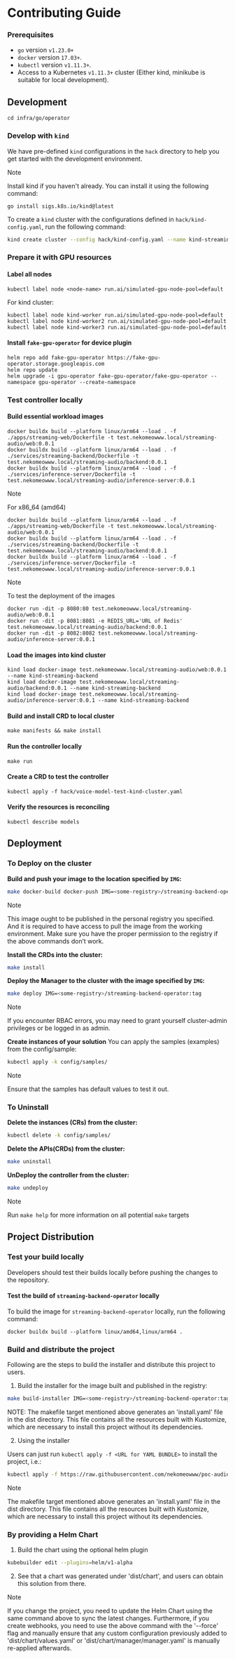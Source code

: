 # Contributing Guide

### Prerequisites

- `go` version `v1.23.0+`
- `docker` version `17.03+`.
- `kubectl` version `v1.11.3+`.
- Access to a Kubernetes `v1.11.3+` cluster (Either kind, minikube is suitable for local development).

## Development

```shell
cd infra/go/operator
```

### Develop with `kind`

We have pre-defined `kind` configurations in the `hack` directory to help you get started with the development environment.

> [!NOTE]
> Install kind if you haven't already. You can install it using the following command:
>
> ```shell
> go install sigs.k8s.io/kind@latest
> ```

To create a `kind` cluster with the configurations defined in `hack/kind-config.yaml`, run the following command:

```sh
kind create cluster --config hack/kind-config.yaml --name kind-streaming-backend
```

### Prepare it with GPU resources

#### Label all nodes

```shell
kubectl label node <node-name> run.ai/simulated-gpu-node-pool=default
```

For kind cluster:

```shell
kubectl label node kind-worker run.ai/simulated-gpu-node-pool=default
kubectl label node kind-worker2 run.ai/simulated-gpu-node-pool=default
kubectl label node kind-worker3 run.ai/simulated-gpu-node-pool=default
```

#### Install `fake-gpu-operator` for device plugin

```shell
helm repo add fake-gpu-operator https://fake-gpu-operator.storage.googleapis.com
helm repo update
helm upgrade -i gpu-operator fake-gpu-operator/fake-gpu-operator --namespace gpu-operator --create-namespace
```

### Test controller locally

#### Build essential workload images

```shell
docker buildx build --platform linux/arm64 --load . -f ./apps/streaming-web/Dockerfile -t test.nekomeowww.local/streaming-audio/web:0.0.1
docker buildx build --platform linux/arm64 --load . -f ./services/streaming-backend/Dockerfile -t test.nekomeowww.local/streaming-audio/backend:0.0.1
docker buildx build --platform linux/arm64 --load . -f ./services/inference-server/Dockerfile -t test.nekomeowww.local/streaming-audio/inference-server:0.0.1
```

> [!NOTE]
>
> For x86_64 (amd64)
>
> ```
> docker buildx build --platform linux/arm64 --load . -f ./apps/streaming-web/Dockerfile -t test.nekomeowww.local/streaming-audio/web:0.0.1
> docker buildx build --platform linux/arm64 --load . -f ./services/streaming-backend/Dockerfile -t test.nekomeowww.local/streaming-audio/backend:0.0.1
> docker buildx build --platform linux/arm64 --load . -f ./services/inference-server/Dockerfile -t test.nekomeowww.local/streaming-audio/inference-server:0.0.1
> ```

> [!NOTE]
>
> To test the deployment of the images
>
> ```shell
> docker run -dit -p 8080:80 test.nekomeowww.local/streaming-audio/web:0.0.1
> docker run -dit -p 8081:8081 -e REDIS_URL='URL of Redis' test.nekomeowww.local/streaming-audio/backend:0.0.1
> docker run -dit -p 8082:8082 test.nekomeowww.local/streaming-audio/inference-server:0.0.1
> ```

#### Load the images into kind cluster

```shell
kind load docker-image test.nekomeowww.local/streaming-audio/web:0.0.1 --name kind-streaming-backend
kind load docker-image test.nekomeowww.local/streaming-audio/backend:0.0.1 --name kind-streaming-backend
kind load docker-image test.nekomeowww.local/streaming-audio/inference-server:0.0.1 --name kind-streaming-backend
```

#### Build and install CRD to local cluster

```shell
make manifests && make install
```

#### Run the controller locally

```shell
make run
```

#### Create a CRD to test the controller

```shell
kubectl apply -f hack/voice-model-test-kind-cluster.yaml
```

#### Verify the resources is reconciling

```shell
kubectl describe models
```

## Deployment

### To Deploy on the cluster

**Build and push your image to the location specified by `IMG`:**

```sh
make docker-build docker-push IMG=<some-registry>/streaming-backend-operator:tag
```

> [!NOTE]
> This image ought to be published in the personal registry you specified.
> And it is required to have access to pull the image from the working environment.
> Make sure you have the proper permission to the registry if the above commands don’t work.

**Install the CRDs into the cluster:**

```sh
make install
```

**Deploy the Manager to the cluster with the image specified by `IMG`:**

```sh
make deploy IMG=<some-registry>/streaming-backend-operator:tag
```

> [!NOTE]
> If you encounter RBAC errors, you may need to grant yourself cluster-admin
> privileges or be logged in as admin.

**Create instances of your solution**
You can apply the samples (examples) from the config/sample:

```sh
kubectl apply -k config/samples/
```

> [!NOTE]
> Ensure that the samples has default values to test it out.

### To Uninstall

**Delete the instances (CRs) from the cluster:**

```sh
kubectl delete -k config/samples/
```

**Delete the APIs(CRDs) from the cluster:**

```sh
make uninstall
```

**UnDeploy the controller from the cluster:**

```sh
make undeploy
```

> [!NOTE]
> Run `make help` for more information on all potential `make` targets

## Project Distribution

### Test your build locally

Developers should test their builds locally before pushing the changes to the repository.

#### Test the build of `streaming-backend-operator` locally

To build the image for `streaming-backend-operator` locally, run the following command:

```shell
docker buildx build --platform linux/amd64,linux/arm64 .
```

### Build and distribute the project

Following are the steps to build the installer and distribute this project to users.

1. Build the installer for the image built and published in the registry:

```sh
make build-installer IMG=<some-registry>/streaming-backend-operator:tag
```

NOTE: The makefile target mentioned above generates an 'install.yaml'
file in the dist directory. This file contains all the resources built
with Kustomize, which are necessary to install this project without
its dependencies.

2. Using the installer

Users can just run `kubectl apply -f <URL for YAML BUNDLE>` to install the project, i.e.:

```sh
kubectl apply -f https://raw.githubusercontent.com/nekomeowww/poc-audio-inference/main/infra/go/operator/dist/install.yaml
```

> [!NOTE]
>
> The makefile target mentioned above generates an 'install.yaml'
> file in the dist directory. This file contains all the resources built
> with Kustomize, which are necessary to install this project without its
> dependencies.

### By providing a Helm Chart

1. Build the chart using the optional helm plugin

```sh
kubebuilder edit --plugins=helm/v1-alpha
```

2. See that a chart was generated under 'dist/chart', and users
   can obtain this solution from there.

> [!NOTE]
>
> If you change the project, you need to update the Helm Chart
> using the same command above to sync the latest changes. Furthermore,
> if you create webhooks, you need to use the above command with
> the '--force' flag and manually ensure that any custom configuration
> previously added to 'dist/chart/values.yaml' or 'dist/chart/manager/manager.yaml'
> is manually re-applied afterwards.

